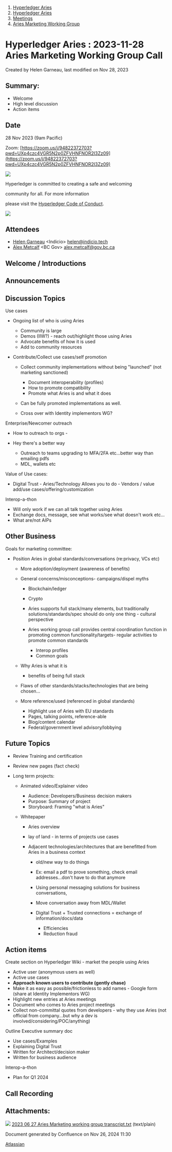 1. [Hyperledger Aries](index.html)
2. [Hyperledger Aries](Hyperledger-Aries_18481154.html)
3. [Meetings](Meetings_18481222.html)
4. [Aries Marketing Working Group](Aries-Marketing-Working-Group_18505802.html)

# Hyperledger Aries : 2023-11-28 Aries Marketing Working Group Call

Created by Helen Garneau, last modified on Nov 28, 2023

## Summary:

- Welcome
- High level discussion
- Action items

## Date

28 Nov 2023 (9am Pacific)

Zoom: [https://zoom.us/j/94822372703?pwd=UXp4czc4VGR5N2p0ZFVHNFNOR2I3Zz09](https://zoom.us/j/94822372703?pwd=UXp4czc4VGR5N2p0ZFVHNFNOR2I3Zz09)

![](https://wiki.hyperledger.org/download/attachments/29034696/Antitrustnotice.png?version=1&modificationDate=1581695654000&api=v2)

Hyperledger is committed to creating a safe and welcoming

community for all. For more information

please visit the [Hyperledger Code of Conduct](https://lf-hyperledger.atlassian.net/wiki/display/HYP/Hyperledger+Code+of+Conduct).

![](https://wiki.hyperledger.org/download/attachments/2392771/welcome.png?version=2&modificationDate=1572450107000&api=v2)

## Attendees

- [Helen Garneau](https://lf-hyperledger.atlassian.net/wiki/people/60209b07618001006995b244?ref=confluence) &lt;Indicio&gt; [helen@indicio.tech](mailto:helen@indicio.tech)
- [Alex Metcalf](https://lf-hyperledger.atlassian.net/wiki/people/70121:e519cb5b-f9e4-4e87-b5f7-bc99fea74168?ref=confluence) &lt;BC Gov&gt; [alex.metcalf@gov.bc.ca](mailto:alex.metcalf@gov.bc.ca)

## Welcome / Introductions

## Announcements

## Discussion Topics

Use cases

- Ongoing list of who is using Aries
  
  - Community is large
  - Demos (IIW?) - reach out/highlight those using Aries
  - Advocate benefits of how it is used
  - Add to community resources
- Contribute/Collect use cases/self promotion
  
  - Collect community implementations without being "launched" (not marketing sanctioned) 
    
    - Document interoperability (profiles)
    - How to promote compatibility
    - Promote what Aries is and what it does
  - Can be fully promoted implementations as well.
  - Cross over with Identity implementors WG?

Enterprise/Newcomer outreach

- How to outreach to orgs -
- Hey there's a better way
  
  - Outreach to teams upgrading to MFA/2FA etc...better way than emailing pdfs
  - MDL, wallets etc

Value of Use cases:

- Digital Trust - Aries/Technology Allows you to do - Vendors / value add/use cases/offering/customization

Interop-a-thon

- Will only work if we can all talk together using Aries
- Exchange docs, message, see what works/see what doesn't work etc...
- What are/not AIPs

## Other Business

Goals for marketing committee:

- Position Aries in global standards/conversations (re:privacy, VCs etc)
  
  - More adoption/deployment (awareness of benefits)
  - General concerns/misconceptions- campaigns/dispel myths
    
    - Blockchain/ledger
    - Crypto
    - Aries supports full stack/many elements, but traditionally solutions/standards/spec should do only one thing - cultural perspective
    - Aries working group call provides central coordination function in promoting common functionality/targets- regular activities to promote common standards
      
      - Interop profiles
      - Common goals
  - Why Aries is what it is
    
    - benefits of being full stack
  - Flaws of other standards/stacks/technologies that are being chosen...
  - More reference/used (referenced in global standards)
    
    - Highlight use of Aries with EU standards
    - Pages, talking points, reference-able
    - Blog/content calendar
    - Federal/government level advisory/lobbying

## Future Topics

- Review Training and certification
- Review new pages (fact check)
- Long term projects:
  
  - Animated video/Explainer video
    
    - Audience: Developers/Business decision makers
    - Purpose: Summary of project
    - Storyboard: Framing "what is Aries"
  
  <!--THE END-->
  
  - Whitepaper
    
    - Aries overview
    - lay of land - in terms of projects use cases
    - Adjacent technologies/architectures that are benefitted from Aries in a business context
      
      - old/new way to do things
      - Ex: email a pdf to prove something, check email addresses...don't have to do that anymore
      - Using personal messaging solutions for business conversations,
      - Move conversation away from MDL/Wallet
      - Digital Trust + Trusted connections = exchange of information/docs/data 
        
        - Efficiencies
        - Reduction fraud

## Action items

Create section on Hyperledger Wiki - market the people using Aries

- Active user (anonymous users as well)
- Active use cases
- **Approach known users to contribute (gently chase)**
- Make it as easy as possible/frictionless to add names - Google form (share at Identity Implementors WG)
- Highlight new entries at Aries meetings
- Document who comes to Aries project meetings
- Collect non-committal quotes from developers - why they use Aries (not official from company...but why a dev is involved/considering/POC/anything)

Outline Executive summary doc

- Use cases/Examples
- Explaining Digital Trust
- Written for Architect/decision maker
- Written for business audience

Interop-a-thon

- Plan for Q1 2024

## Call Recording

## Attachments:

![](images/icons/bullet_blue.gif) [2023 06 27 Aries Marketing working group transcript.txt](attachments/18509033/18518914.txt) (text/plain)

Document generated by Confluence on Nov 26, 2024 11:30

[Atlassian](http://www.atlassian.com/)
